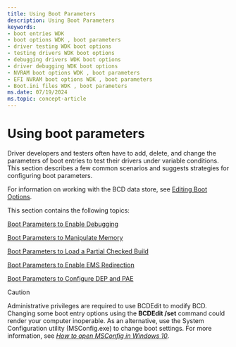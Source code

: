 ```yaml
---
title: Using Boot Parameters
description: Using Boot Parameters
keywords:
- boot entries WDK
- boot options WDK , boot parameters
- driver testing WDK boot options
- testing drivers WDK boot options
- debugging drivers WDK boot options
- driver debugging WDK boot options
- NVRAM boot options WDK , boot parameters
- EFI NVRAM boot options WDK , boot parameters
- Boot.ini files WDK , boot parameters
ms.date: 07/19/2024
ms.topic: concept-article
---
```


# Using boot parameters

Driver developers and testers often have to add, delete, and change the parameters of boot entries to test their drivers under variable conditions. This section describes a few common scenarios and suggests strategies for configuring boot parameters.

For information on working with the BCD data store, see [Editing Boot Options](editing-boot-options.md).

This section contains the following topics:

[Boot Parameters to Enable Debugging](boot-parameters-to-enable-debugging.md)

[Boot Parameters to Manipulate Memory](boot-parameters-to-manipulate-memory.md)

[Boot Parameters to Load a Partial Checked Build](boot-parameters-to-load-a-partial-checked-build.md)

[Boot Parameters to Enable EMS Redirection](boot-parameters-to-enable-ems-redirection.md)

[Boot Parameters to Configure DEP and PAE](boot-parameters-to-configure-dep-and-pae.md)

> [!CAUTION]
> Administrative privileges are required to use BCDEdit to modify BCD. Changing some boot entry options using the **BCDEdit /set** command could render your computer inoperable. As an alternative, use the System Configuration utility (MSConfig.exe) to change boot settings. For more information, see *[How to open MSConfig in Windows 10](https://support.microsoft.com/help/4026130/windows-how-to-open-msconfig-in-windows-10)*.

